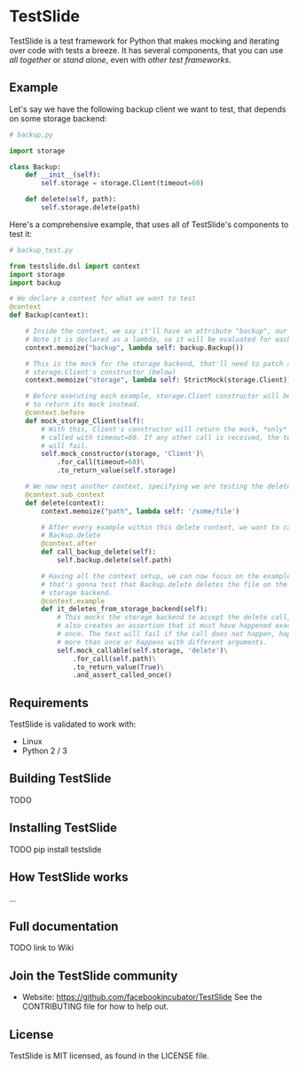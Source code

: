 # TestSlide

TestSlide is a test framework for Python that makes mocking and iterating over code with tests a breeze. It has several components, that you can use *all together* or *stand alone*, even with *other test frameworks*.

## Example

Let's say we have the following backup client we want to test, that depends on some storage backend:

```python
# backup.py

import storage

class Backup:
	def __init__(self):
		self.storage = storage.Client(timeout=60)

	def delete(self, path):
		self.storage.delete(path)
```

Here's a comprehensive example, that uses all of TestSlide's components to test it:

```python
# backup_test.py

from testslide.dsl import context
import storage
import backup

# We declare a context for what we want to test
@context
def Backup(context):

	# Inside the context, we say it'll have an attribute "backup", our target.
	# Note it is declared as a lambda, so it will be evaluated for each example.
	context.memoize("backup", lambda self: backup.Backup())

	# This is the mock for the storage backend, that'll need to patch at
	# storage.Client's constructor (below)
	context.memoize("storage", lambda self: StrictMock(storage.Client))

	# Before executing each example, storage.Client constructor will be mocked
	# to return its mock instead.
	@context.before
	def mock_storage_Client(self):
		# With this, Client's constructor will return the mock, *only* when
		# called with timeout=60. If any other call is received, the test
		# will fail.
		self.mock_constructor(storage, 'Client')\
			.for_call(timeout=60)\
			.to_return_value(self.storage)

	# We now nest another context, specifying we are testing the delete method.
	@context.sub_context
	def delete(context):
		context.memoize("path", lambda self: '/some/file')

		# After every example within this delete context, we want to call
		# Backup.delete
		@context.after
		def call_backup_delete(self):
			self.backup.delete(self.path)

		# Having all the context setup, we can now focus on the example,
		# that's gonna test that Backup.delete deletes the file on the
		# storage backend.
		@context.example
		def it_deletes_from_storage_backend(self):
			# This mocks the storage backend to accept the delete call, and
			# also creates an assertion that it must have happened exactly
			# once. The test will fail if the call does not happen, happens
			# more than once or happens with different arguments.
			self.mock_callable(self.storage, 'delete')\
				.for_call(self.path)\
				.to_return_value(True)\
				.and_assert_called_once()
```

## Requirements

TestSlide is validated to work with:

* Linux
* Python 2 / 3

## Building TestSlide

TODO

## Installing TestSlide

TODO pip install testslide

## How TestSlide works
...

## Full documentation

TODO link to Wiki

## Join the TestSlide community

* Website: https://github.com/facebookincubator/TestSlide
See the CONTRIBUTING file for how to help out.

## License
TestSlide is MIT licensed, as found in the LICENSE file.
